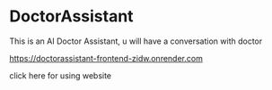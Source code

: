 ﻿# DoctorAssistant
This is an AI Doctor Assistant, u will have a conversation with doctor

https://doctorassistant-frontend-zidw.onrender.com

click here for using website
